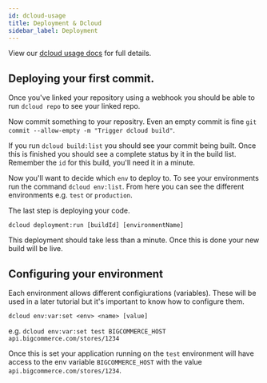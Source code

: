 ```yaml
---
id: dcloud-usage
title: Deployment & Dcloud
sidebar_label: Deployment 
---
```


View our [dcloud usage docs](/docs/platform/cloud/dcloud) for full details.

## Deploying your first commit.

Once you've linked your repository using a webhook you should be able to run `dcloud repo` to see your linked repo.

Now commit something to your repositry. Even an empty commit is fine `git commit --allow-empty -m "Trigger dcloud build"`.

If you run `dcloud build:list` you should see your commit being built. Once this is finished you should see a complete status by it in the build list.  Remember the `id` for this build, you'll need it in a minute.

Now you'll want to decide which `env` to deploy to. To see your environments run the command `dcloud env:list`. From here you can see the different environments e.g. `test` or `production`.

The last step is deploying your code.

`dcloud deployment:run [buildId] [environmentName]`

This deployment should take less than a minute. Once this is done your new build will be live.

## Configuring your environment

Each environment allows different configiurations (variables). These will be used in a later tutorial but it's important to know how to configure them.

`dcloud env:var:set <env> <name> [value]`

e.g. `dcloud env:var:set test BIGCOMMERCE_HOST api.bigcommerce.com/stores/1234`

Once this is set your application running on the `test` environment will have access to the env variable `BIGCOMMERCE_HOST` with the value `api.bigcommerce.com/stores/1234`.
